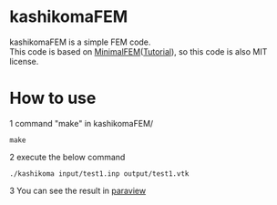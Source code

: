 # kashikomaFEM

kashikomaFEM is a simple FEM code.  
This code is based on [MinimalFEM](https://github.com/podgorskiy/MinimalFEM/)([Tutorial](http://podgorskiy.com/spblog/304/writing-a-fem-solver-in-less-the-180-lines-of-code)), so this code is also MIT license.  

# How to use

1 command "make" in kashikomaFEM/
```
make
```

2 execute the below command  
```
./kashikoma input/test1.inp output/test1.vtk
```

3 You can see the result in [paraview](https://www.paraview.org/)
